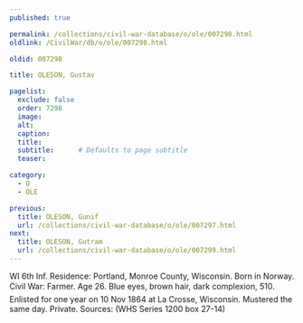 ```yaml
---
published: true

permalink: /collections/civil-war-database/o/ole/007298.html
oldlink: /CivilWar/db/o/ole/007298.html

oldid: 007298

title: OLESON, Gustav

pagelist:
  exclude: false
  order: 7298
  image: 
  alt:
  caption:
  title:
  subtitle:      # Defaults to page subtitle
  teaser:

category: 
  - O 
  - OLE

previous:
  title: OLESON, Gunif
  url: /collections/civil-war-database/o/ole/007297.html  
next:
  title: OLESON, Gutram
  url: /collections/civil-war-database/o/ole/007299.html   
---
```

WI 6th Inf. Residence: Portland, Monroe County, Wisconsin. Born in Norway. Civil War: Farmer. Age 26. Blue eyes, brown hair, dark complexion, 5&#146;10&#148;. Enlisted for one year on 10 Nov 1864 at La Crosse, Wisconsin. Mustered the same day. Private. Sources: (WHS Series 1200 box 27-14)